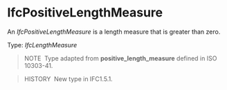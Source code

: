IfcPositiveLengthMeasure
========================

An _IfcPositiveLengthMeasure_ is a length measure that is greater than zero.

Type: _IfcLengthMeasure_

> NOTE&nbsp; Type adapted from **positive_length_measure** defined in ISO 10303-41.

> HISTORY&nbsp; New type in IFC1.5.1.
